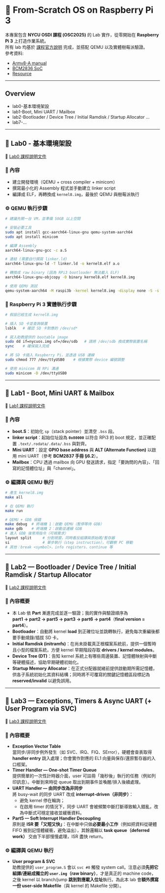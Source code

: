 # 🐧 From-Scratch OS on Raspberry Pi 3

本專案包含 **NYCU OSDI 課程 (OSC2025)** 的 Lab 實作，從零開始在 **Raspberry Pi 3** 上打造作業系統。  
所有 lab 均基於 [課程官方說明](https://nycu-caslab.github.io/OSC2025/) 完成，並搭配 QEMU 以及實體樹莓派驗證。  
參考資料: 
- [Armv8-A manual](https://developer.arm.com/documentation/ddi0487/aa/?lang=en)
- [BCM2836 SoC](https://github.com/Tekki/raspberrypi-documentation/blob/master/hardware/raspberrypi/bcm2836/QA7_rev3.4.pdf)
- [Resource](https://s-matyukevich.github.io/raspberry-pi-os/)
---

## Overview
- lab0-基本環境架設
- lab1-Boot, Mini UART / Mailbox
- lab2-Bootloader / Device Tree / Initial Ramdisk / Startup Allocator
...
- lab7-...

---

## 🧪 Lab0 - 基本環境架設
🔗 [Lab0 課程說明文件](https://nycu-caslab.github.io/OSC2025/labs/lab0.html)

### 📖 內容
- 建立開發環境（QEMU + cross compiler + minicom）  
- 撰寫最小化的 Assembly 程式並手動建立 linker script  
- 編譯成 ELF，再轉換成 `kernel8.img`，最後於 QEMU 與樹莓派執行  

### ⚙️ QEMU 執行步驟
```bash
# 建議先開一台 VM，並準備 50GB 以上空間

# 安裝必要工具
sudo apt install gcc-aarch64-linux-gnu qemu-system-aarch64
sudo apt install minicom

# 編譯 Assembly
aarch64-linux-gnu-gcc -c a.S

# 連結 (需要自行撰寫 linker.ld)
aarch64-linux-gnu-ld -T linker.ld -o kernel8.elf a.o

# 轉換成 raw binary (因為 RPi3 bootloader 無法載入 ELF)
aarch64-linux-gnu-objcopy -O binary kernel8.elf kernel8.img

# 使用 QEMU 測試
qemu-system-aarch64 -M raspi3b -kernel kernel8.img -display none -S -s
```

### 🍓 Raspberry Pi 3 實體執行步驟
```bash
# 假設已經生成 kernel8.img

# 插入 SD 卡並查詢裝置
lsblk   # 確認 SD 卡對應的 /dev/sd*

# 寫入助教提供的 bootable image
sudo dd if=nycuos.img of=/dev/sdb   # 請將 /dev/sdb 換成實際裝置名稱
sync    # 確保寫入完成

# 將 SD 卡插入 Raspberry Pi，並透過 USB 連線
sudo chmod 777 /dev/ttyUSB0    # 根據實際 device 編號調整

# 使用 minicom 與 RPi 溝通
sudo minicom -D /dev/ttyUSB0
```


---

## 🧪 Lab1 - Boot, Mini UART & Mailbox
🔗 [Lab1 課程說明文件](https://nycu-caslab.github.io/OSC2025/labs/lab1.html)

### 📖 內容
- **boot.S**：初始化 `sp`（stack pointer）並清空 `.bss` 段。
- **linker script**：起始位址設為 **`0x80000`** 以符合 RPi3 的 boot 規定，並正確配置 `.text/.rodata/.data/.bss` 與對齊。
- **Mini UART**：設定 **GPIO base address** 與 **ALT (Alternate Function)** 以啟用 mini UART（參考 **BCM2837 手冊 §6.2**）。
- **Mailbox**：CPU 透過 mailbox 向 GPU 發送請求，指定「要詢問的內容」、「回寫的記憶體位址」與「channel」。


### ⚙️ 編譯與 QEMU 執行
```bash
# 產生 kernel8.img
make all

# 在 QEMU 執行
make run

# QEMU + GDB 偵錯
make debug  # 終端機 1：啟動 QEMU（暫停等待 GDB）
make gdb    # 終端機 2：啟動並連線 GDB
# 進入 GDB 後常用指令（可視需求）
layout split     # 分割視窗，同時看反組譯與原始碼/暫存器
si               # 單步執行（step instruction），可觀察 PC 移動
# 其他：break <symbol>、info registers、continue 等
```


---

## 🧪 Lab2 — Bootloader / Device Tree / Initial Ramdisk / Startup Allocator
🔗 [Lab2 課程說明文件](https://nycu-caslab.github.io/OSC2025/labs/lab2.html)

### 📖 內容概要
- 本 Lab 依 **Part** 漸進完成並逐一驗證；我的實作與驗證順序為  
  **part1 → part2 → part5 → part3 → part6 → part4**（**final version = part4**）。
- **Bootloader**：自動將 kernel **load** 到正確位址並跳轉執行，避免每次重編後都要手動燒錄/插拔 SD 卡。
- **Initial Ramdisk (initramfs)**：在尚未掛載真正根檔案系統前，提供一個暫時且小型的檔案系統，方便 kernel 早期階段存取 **drivers / kernel modules**。
- **Device Tree (DT)**：告知 kernel 系統上有哪些周邊裝置、記憶體映射與中斷等硬體描述，協助早期硬體初始化。
- **Startup Memory Allocator**：在正式分配器就緒前提供啟動期所需記憶體，供各子系統初始化其資料結構；同時將不可覆寫的關鍵記憶體區段標記為 **reserved/invalid** 以避免誤用。



---

## 🧪 Lab3 — Exceptions, Timers & Async UART (+ User Program via SVC)
🔗 [Lab3 課程說明文件](https://nycu-caslab.github.io/OSC2025/labs/lab3.html)

### 📖 內容概要
- **Exception Vector Table**  
  當同步/非同步例外發生（如 SVC、IRQ、FIQ、SError），硬體會查表取得 **handler entry** 跳入處理；你會實作對應的 EL1 向量與保存/還原暫存器的入口框架。
- **Timer Handler — One-shot Timer Queue**  
  提供簡單的一次性計時器介面，user 可註冊「幾秒後」執行的任務（例如列印訊息）。中斷到來時從 queue 取出到期事件並喚醒/排入後續處理。
- **UART Handler — 由同步改為非同步**  
  將 busy-wait 的同步 UART 改成 **interrupt-driven（非同步）**：  
  - 避免 kernel 停在輪詢；  
  - 在啟用 timer 的情況下，同步 UART 會被頻繁中斷打斷導致輸入錯亂，改為中斷式可穩定接收並緩衝資料。
- **Part5 — Soft Interrupt Handler Decoupling**  
  原則是 **ISR 要「又短又快」**：在中斷中只做**必要最小工作**（例如把資料從硬體 FIFO 搬到記憶體緩衝，避免溢出），其餘邏輯以 **task queue（deferred work）** 交由下半部慢慢處理，ISR 盡快 return。

### ⚙️ 編譯與 QEMU 執行
- **User program & SVC**  
  助教提供的 `user_program.S` 會以 `svc #0` 觸發 system call。注意必須**先把它組譯/連結成獨立的 `user.img`（raw binary）**，才是真正的 machine code，之後 kernel 以 branch/jump **跳到對應載入位址**執行。為此本 lab 會**額外撰寫一份 user-side Makefile**（與 kernel 的 Makefile 分開）。